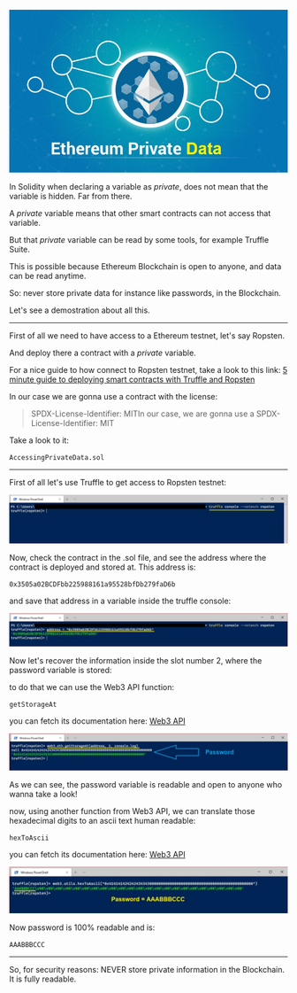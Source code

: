 [![](https://github.com/ethsecurityexamples/Accessing_Private_Data/blob/main/Ethereum-Private-Data.jpg)](https://github.com/ethsecurityexamples/Accessing_Private_Data/blob/main/Ethereum-Private-Data.jpg)

In Solidity when declaring a variable as *private*, does not mean that the variable is hidden. Far from there.

A *private* variable means that other smart contracts can not access that variable.

But that *private* variable can be read by some tools, for example Truffle Suite.

This is possible because Ethereum Blockchain is open to anyone, and data can be read anytime.

So: never store private data for instance like passwords, in the Blockchain.

Let's see a demostration about all this.


------------

First of all we need to have access to a Ethereum testnet, let's say Ropsten.

And deploy there a contract with a *private* variable.

For a nice guide to how connect to Ropsten testnet, take a look to this link:
[5 minute guide to deploying smart contracts with Truffle and Ropsten](https://medium.com/coinmonks/5-minute-guide-to-deploying-smart-contracts-with-truffle-and-ropsten-b3e30d5ee1e "5 minute guide to deploying smart contracts with Truffle and Ropsten")

In our case we are gonna use a contract with the license:
> SPDX-License-Identifier: MITIn our case, we are gonna use a SPDX-License-Identifier: MIT

Take a look to it:



    AccessingPrivateData.sol


------------



First of all let's use Truffle to get access to Ropsten testnet:

[![](https://github.com/ethsecurityexamples/Accessing_Private_Data/blob/main/1.jpg)](https://github.com/ethsecurityexamples/Accessing_Private_Data/blob/main/1.jpg)

Now, check the contract in the .sol file, and see the address where the contract is deployed and stored at. This address is:



    0x3505a02BCDFbb225988161a95528bfDb279faD6b

and save that address in a variable inside the truffle console:

[![](https://github.com/ethsecurityexamples/Accessing_Private_Data/blob/main/3.jpg)](https://github.com/ethsecurityexamples/Accessing_Private_Data/blob/main/3.jpg)

Now let's recover the information inside the slot number 2, where the password variable is stored:

to do that we can use the Web3 API function: 

    getStorageAt

you can fetch its documentation here:
[Web3 API](https://web3js.readthedocs.io/en/v1.2.1/web3-eth.html#getstorageat "Web3 API")

[![](https://github.com/ethsecurityexamples/Accessing_Private_Data/blob/main/4.jpg)](https://github.com/ethsecurityexamples/Accessing_Private_Data/blob/main/4.jpg)

As we can see, the password variable is readable and open to anyone who wanna take a look!

now, using another function from Web3 API, we can translate those hexadecimal digits to an ascii text human readable:



    hexToAscii

you can fetch its documentation here:
[Web3 API](https://web3js.readthedocs.io/en/v1.2.1/web3-utils.html#hextoascii "Web3 API")


[![](https://github.com/ethsecurityexamples/Accessing_Private_Data/blob/main/5.jpg)](https://github.com/ethsecurityexamples/Accessing_Private_Data/blob/main/5.jpg)

Now password is 100% readable and is:


    AAABBBCCC



------------

So, for security reasons: NEVER store private information in the Blockchain.
It is fully readable.
